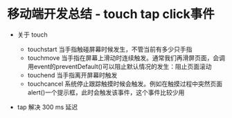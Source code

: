 # 移动端开发总结 - touch tap click事件

+ 关于 touch
    + touchstart  当手指触碰屏幕时候发生，不管当前有多少只手指
    + touchmove 当手指在屏幕上滑动时连续触发。通常我们再滑屏页面，会调用event的preventDefault()可以阻止默认情况的发生：阻止页面滚动
    + touchend 当手指离开屏幕时触发
    + touchcancel 系统停止跟踪触摸时候会触发。例如在触摸过程中突然页面alert()一个提示框，此时会触发该事件，这个事件比较少用

+ tap 解决 300 ms 延迟

